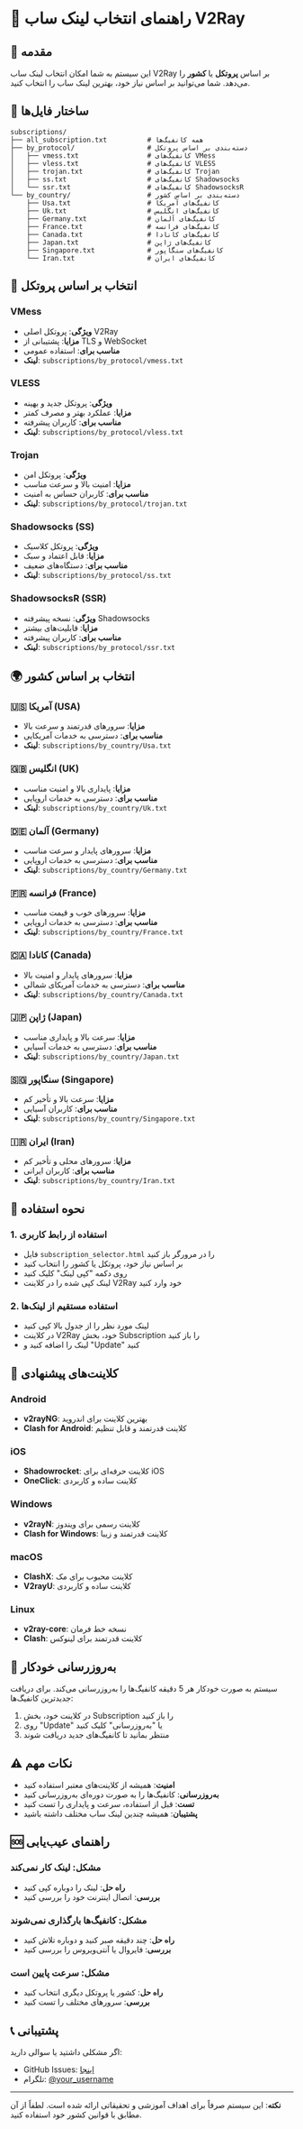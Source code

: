 # 📡 راهنمای انتخاب لینک ساب V2Ray

## 🎯 مقدمه

این سیستم به شما امکان انتخاب لینک ساب V2Ray بر اساس **پروتکل** یا **کشور** را می‌دهد. شما می‌توانید بر اساس نیاز خود، بهترین لینک ساب را انتخاب کنید.

## 📁 ساختار فایل‌ها

```
subscriptions/
├── all_subscription.txt          # همه کانفیگ‌ها
├── by_protocol/                  # دسته‌بندی بر اساس پروتکل
│   ├── vmess.txt                 # کانفیگ‌های VMess
│   ├── vless.txt                 # کانفیگ‌های VLESS
│   ├── trojan.txt                # کانفیگ‌های Trojan
│   ├── ss.txt                    # کانفیگ‌های Shadowsocks
│   └── ssr.txt                   # کانفیگ‌های ShadowsocksR
└── by_country/                   # دسته‌بندی بر اساس کشور
    ├── Usa.txt                   # کانفیگ‌های آمریکا
    ├── Uk.txt                    # کانفیگ‌های انگلیس
    ├── Germany.txt               # کانفیگ‌های آلمان
    ├── France.txt                # کانفیگ‌های فرانسه
    ├── Canada.txt                # کانفیگ‌های کانادا
    ├── Japan.txt                 # کانفیگ‌های ژاپن
    ├── Singapore.txt             # کانفیگ‌های سنگاپور
    └── Iran.txt                  # کانفیگ‌های ایران
```

## 🔧 انتخاب بر اساس پروتکل

### VMess
- **ویژگی**: پروتکل اصلی V2Ray
- **مزایا**: پشتیبانی از TLS و WebSocket
- **مناسب برای**: استفاده عمومی
- **لینک**: `subscriptions/by_protocol/vmess.txt`

### VLESS
- **ویژگی**: پروتکل جدید و بهینه
- **مزایا**: عملکرد بهتر و مصرف کمتر
- **مناسب برای**: کاربران پیشرفته
- **لینک**: `subscriptions/by_protocol/vless.txt`

### Trojan
- **ویژگی**: پروتکل امن
- **مزایا**: امنیت بالا و سرعت مناسب
- **مناسب برای**: کاربران حساس به امنیت
- **لینک**: `subscriptions/by_protocol/trojan.txt`

### Shadowsocks (SS)
- **ویژگی**: پروتکل کلاسیک
- **مزایا**: قابل اعتماد و سبک
- **مناسب برای**: دستگاه‌های ضعیف
- **لینک**: `subscriptions/by_protocol/ss.txt`

### ShadowsocksR (SSR)
- **ویژگی**: نسخه پیشرفته Shadowsocks
- **مزایا**: قابلیت‌های بیشتر
- **مناسب برای**: کاربران پیشرفته
- **لینک**: `subscriptions/by_protocol/ssr.txt`

## 🌍 انتخاب بر اساس کشور

### 🇺🇸 آمریکا (USA)
- **مزایا**: سرورهای قدرتمند و سرعت بالا
- **مناسب برای**: دسترسی به خدمات آمریکایی
- **لینک**: `subscriptions/by_country/Usa.txt`

### 🇬🇧 انگلیس (UK)
- **مزایا**: پایداری بالا و امنیت مناسب
- **مناسب برای**: دسترسی به خدمات اروپایی
- **لینک**: `subscriptions/by_country/Uk.txt`

### 🇩🇪 آلمان (Germany)
- **مزایا**: سرورهای پایدار و سرعت مناسب
- **مناسب برای**: دسترسی به خدمات اروپایی
- **لینک**: `subscriptions/by_country/Germany.txt`

### 🇫🇷 فرانسه (France)
- **مزایا**: سرورهای خوب و قیمت مناسب
- **مناسب برای**: دسترسی به خدمات اروپایی
- **لینک**: `subscriptions/by_country/France.txt`

### 🇨🇦 کانادا (Canada)
- **مزایا**: سرورهای پایدار و امنیت بالا
- **مناسب برای**: دسترسی به خدمات آمریکای شمالی
- **لینک**: `subscriptions/by_country/Canada.txt`

### 🇯🇵 ژاپن (Japan)
- **مزایا**: سرعت بالا و پایداری مناسب
- **مناسب برای**: دسترسی به خدمات آسیایی
- **لینک**: `subscriptions/by_country/Japan.txt`

### 🇸🇬 سنگاپور (Singapore)
- **مزایا**: سرعت بالا و تأخیر کم
- **مناسب برای**: کاربران آسیایی
- **لینک**: `subscriptions/by_country/Singapore.txt`

### 🇮🇷 ایران (Iran)
- **مزایا**: سرورهای محلی و تأخیر کم
- **مناسب برای**: کاربران ایرانی
- **لینک**: `subscriptions/by_country/Iran.txt`

## 🚀 نحوه استفاده

### 1. استفاده از رابط کاربری
- فایل `subscription_selector.html` را در مرورگر باز کنید
- بر اساس نیاز خود، پروتکل یا کشور را انتخاب کنید
- روی دکمه "کپی لینک" کلیک کنید
- لینک کپی شده را در کلاینت V2Ray خود وارد کنید

### 2. استفاده مستقیم از لینک‌ها
- لینک مورد نظر را از جدول بالا کپی کنید
- در کلاینت V2Ray خود، بخش Subscription را باز کنید
- لینک را اضافه کنید و "Update" کنید

## 📱 کلاینت‌های پیشنهادی

### Android
- **v2rayNG**: بهترین کلاینت برای اندروید
- **Clash for Android**: کلاینت قدرتمند و قابل تنظیم

### iOS
- **Shadowrocket**: کلاینت حرفه‌ای برای iOS
- **OneClick**: کلاینت ساده و کاربردی

### Windows
- **v2rayN**: کلاینت رسمی برای ویندوز
- **Clash for Windows**: کلاینت قدرتمند و زیبا

### macOS
- **ClashX**: کلاینت محبوب برای مک
- **V2rayU**: کلاینت ساده و کاربردی

### Linux
- **v2ray-core**: نسخه خط فرمان
- **Clash**: کلاینت قدرتمند برای لینوکس

## 🔄 به‌روزرسانی خودکار

سیستم به صورت خودکار هر 5 دقیقه کانفیگ‌ها را به‌روزرسانی می‌کند. برای دریافت جدیدترین کانفیگ‌ها:

1. در کلاینت خود، بخش Subscription را باز کنید
2. روی "Update" یا "به‌روزرسانی" کلیک کنید
3. منتظر بمانید تا کانفیگ‌های جدید دریافت شوند

## ⚠️ نکات مهم

- **امنیت**: همیشه از کلاینت‌های معتبر استفاده کنید
- **به‌روزرسانی**: کانفیگ‌ها را به صورت دوره‌ای به‌روزرسانی کنید
- **تست**: قبل از استفاده، سرعت و پایداری را تست کنید
- **پشتیبان**: همیشه چندین لینک ساب مختلف داشته باشید

## 🆘 راهنمای عیب‌یابی

### مشکل: لینک کار نمی‌کند
- **راه حل**: لینک را دوباره کپی کنید
- **بررسی**: اتصال اینترنت خود را بررسی کنید

### مشکل: کانفیگ‌ها بارگذاری نمی‌شوند
- **راه حل**: چند دقیقه صبر کنید و دوباره تلاش کنید
- **بررسی**: فایروال یا آنتی‌ویروس را بررسی کنید

### مشکل: سرعت پایین است
- **راه حل**: کشور یا پروتکل دیگری انتخاب کنید
- **بررسی**: سرورهای مختلف را تست کنید

## 📞 پشتیبانی

اگر مشکلی داشتید یا سوالی دارید:
- GitHub Issues: [اینجا](https://github.com/your-repo/issues)
- تلگرام: [@your_username](https://t.me/your_username)

---

**نکته**: این سیستم صرفاً برای اهداف آموزشی و تحقیقاتی ارائه شده است. لطفاً از آن مطابق با قوانین کشور خود استفاده کنید.
